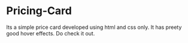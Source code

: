 # Pricing-Card
Its a simple price card developed using html and css only. It has preety good hover effects. Do check it out.
